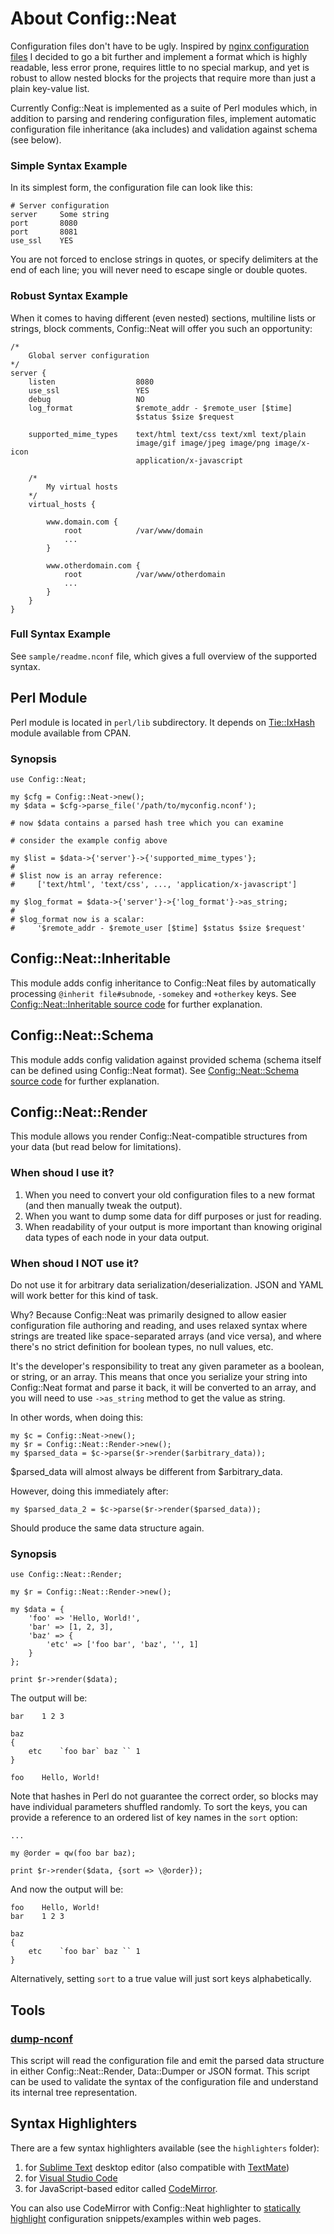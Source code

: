 # About Config::Neat

Configuration files don't have to be ugly. Inspired by
[nginx configuration files](http://wiki.nginx.org/FullExample)
I decided to go a bit further and implement a format which is highly readable,
less error prone, requires little to no special markup, and yet is robust
to allow nested blocks for the projects that require more than just a plain
key-value list.

Currently Config::Neat is implemented as a suite of Perl modules
which, in addition to parsing and rendering configuration files,
implement automatic configuration file inheritance (aka includes)
and validation against schema (see below).

### Simple Syntax Example

In its simplest form, the configuration file can look like this:

    # Server configuration
    server     Some string
    port       8080
    port       8081
    use_ssl    YES

You are not forced to enclose strings in quotes, or specify delimiters
at the end of each line; you will never need to escape single or double quotes.

### Robust Syntax Example

When it comes to having different (even nested) sections,
multiline lists or strings, block comments, Config::Neat will
offer you such an opportunity:

    /*
        Global server configuration
    */
    server {
        listen                  8080
        use_ssl                 YES
        debug                   NO
        log_format              $remote_addr - $remote_user [$time]
                                $status $size $request

        supported_mime_types    text/html text/css text/xml text/plain
                                image/gif image/jpeg image/png image/x-icon
                                application/x-javascript

        /*
            My virtual hosts
        */
        virtual_hosts {

            www.domain.com {
                root            /var/www/domain
                ...
            }

            www.otherdomain.com {
                root            /var/www/otherdomain
                ...
            }
        }
    }

### Full Syntax Example

See `sample/readme.nconf` file, which gives a full overview
of the supported syntax.

## Perl Module

Perl module is located in `perl/lib` subdirectory.
It depends on [Tie::IxHash](http://search.cpan.org/~chorny/Tie-IxHash/)
module available from CPAN.

### Synopsis

    use Config::Neat;

    my $cfg = Config::Neat->new();
    my $data = $cfg->parse_file('/path/to/myconfig.nconf');

    # now $data contains a parsed hash tree which you can examine

    # consider the example config above

    my $list = $data->{'server'}->{'supported_mime_types'};
    #
    # $list now is an array reference:
    #     ['text/html', 'text/css', ..., 'application/x-javascript']

    my $log_format = $data->{'server'}->{'log_format'}->as_string;
    #
    # $log_format now is a scalar:
    #     '$remote_addr - $remote_user [$time] $status $size $request'

## Config::Neat::Inheritable

This module adds config inheritance to Config::Neat files by automatically
processing `@inherit file#subnode`, `-somekey` and `+otherkey` keys.
See [Config::Neat::Inheritable source code](perl/lib/Config/Neat/Inheritable.pm)
for further explanation.

## Config::Neat::Schema

This module adds config validation against provided schema (schema itself
can be defined using Config::Neat format). See
[Config::Neat::Schema source code](perl/lib/Config/Neat/Schema.pm)
for further explanation.

## Config::Neat::Render

This module allows you render Config::Neat-compatible structures from your data
(but read below for limitations).

### When shoud I use it?

1. When you need to convert your old configuration files to a new format
   (and then manually tweak the output).
2. When you want to dump some data for diff purposes or just for reading.
3. When readability of your output is more important than knowing original
   data types of each node in your data output.

### When shoud I NOT use it?

Do not use it for arbitrary data serialization/deserialization.
JSON and YAML will work better for this kind of task.

Why? Because Config::Neat was primarily designed to allow easier configuration
file authoring and reading, and uses relaxed syntax where strings are treated like
space-separated arrays (and vice versa), and where there's no strict definition
for boolean types, no null values, etc.

It's the developer's responsibility to treat any given parameter as a boolean,
or string, or an array. This means that once you serialize your string into
Config::Neat format and parse it back, it will be converted to an array,
and you will need to use `->as_string` method to get the value as string.

In other words, when doing this:

    my $c = Config::Neat->new();
    my $r = Config::Neat::Render->new();
    my $parsed_data = $c->parse($r->render($arbitrary_data));

$parsed_data will almost always be different from $arbitrary_data.

However, doing this immediately after:

    my $parsed_data_2 = $c->parse($r->render($parsed_data));

Should produce the same data structure again.

### Synopsis

    use Config::Neat::Render;

    my $r = Config::Neat::Render->new();

    my $data = {
        'foo' => 'Hello, World!',
        'bar' => [1, 2, 3],
        'baz' => {
            'etc' => ['foo bar', 'baz', '', 1]
        }
    };

    print $r->render($data);

The output will be:

    bar    1 2 3

    baz
    {
        etc    `foo bar` baz `` 1
    }

    foo    Hello, World!

Note that hashes in Perl do not guarantee the correct order, so blocks may have
individual parameters shuffled randomly. To sort the keys, you can provide a reference
to an ordered list of key names in the `sort` option:

    ...

    my @order = qw(foo bar baz);

    print $r->render($data, {sort => \@order});

And now the output will be:

    foo    Hello, World!
    bar    1 2 3

    baz
    {
        etc    `foo bar` baz `` 1
    }

Alternatively, setting `sort` to a true value will just sort keys alphabetically.

## Tools

### [dump-nconf](perl/bin/dump-nconf)

This script will read the configuration file
and emit the parsed data structure in either Config::Neat::Render, Data::Dumper
or JSON format. This script can be used to validate the syntax of the
configuration file and understand its internal tree representation.

## Syntax Highlighters

There are a few syntax highlighters available (see the `highlighters` folder):

1. for [Sublime Text](http://www.sublimetext.com/) desktop editor
   (also compatible with [TextMate](http://macromates.com/))
2. for [Visual Studio Code](https://code.visualstudio.com)
3. for JavaScript-based editor called [CodeMirror](http://codemirror.net/).

You can also use CodeMirror with Config::Neat highlighter to
[statically highlight](http://codemirror.net/demo/runmode.html)
configuration snippets/examples within web pages.
